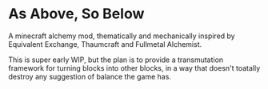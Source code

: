 # As Above, So Below
A minecraft alchemy mod, thematically and mechanically inspired by Equivalent Exchange, Thaumcraft and Fullmetal Alchemist.

This is super early WIP, but the plan is to provide a transmutation framework for turning blocks into other blocks, in a way that doesn't toatally destroy any suggestion of balance the game has.
